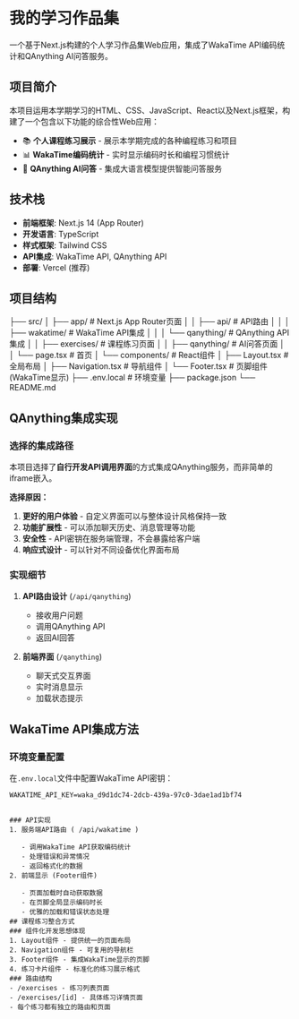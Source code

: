 # 我的学习作品集

一个基于Next.js构建的个人学习作品集Web应用，集成了WakaTime API编码统计和QAnything AI问答服务。

## 项目简介

本项目运用本学期学习的HTML、CSS、JavaScript、React以及Next.js框架，构建了一个包含以下功能的综合性Web应用：

- 📚 **个人课程练习展示** - 展示本学期完成的各种编程练习和项目
- 📊 **WakaTime编码统计** - 实时显示编码时长和编程习惯统计
- 🤖 **QAnything AI问答** - 集成大语言模型提供智能问答服务

## 技术栈

- **前端框架**: Next.js 14 (App Router)
- **开发语言**: TypeScript
- **样式框架**: Tailwind CSS
- **API集成**: WakaTime API, QAnything API
- **部署**: Vercel (推荐)

## 项目结构
├── src/
│   ├── app/                    # Next.js App Router页面
│   │   ├── api/               # API路由
│   │   │   ├── wakatime/      # WakaTime API集成
│   │   │   └── qanything/     # QAnything API集成
│   │   ├── exercises/         # 课程练习页面
│   │   ├── qanything/         # AI问答页面
│   │   └── page.tsx           # 首页
│   └── components/            # React组件
│       ├── Layout.tsx         # 全局布局
│       ├── Navigation.tsx     # 导航组件
│       └── Footer.tsx         # 页脚组件(WakaTime显示)
├── .env.local                 # 环境变量
├── package.json
└── README.md


## QAnything集成实现

### 选择的集成路径

本项目选择了**自行开发API调用界面**的方式集成QAnything服务，而非简单的iframe嵌入。

**选择原因：**
1. **更好的用户体验** - 自定义界面可以与整体设计风格保持一致
2. **功能扩展性** - 可以添加聊天历史、消息管理等功能
3. **安全性** - API密钥在服务端管理，不会暴露给客户端
4. **响应式设计** - 可以针对不同设备优化界面布局

### 实现细节

1. **API路由设计** (`/api/qanything`)
   - 接收用户问题
   - 调用QAnything API
   - 返回AI回答

2. **前端界面** (`/qanything`)
   - 聊天式交互界面
   - 实时消息显示
   - 加载状态提示

## WakaTime API集成方法

### 环境变量配置

在`.env.local`文件中配置WakaTime API密钥：

```env
WAKATIME_API_KEY=waka_d9d1dc74-2dcb-439a-97c0-3dae1ad1bf74


### API实现
1. 服务端API路由 ( /api/wakatime )
   
   - 调用WakaTime API获取编码统计
   - 处理错误和异常情况
   - 返回格式化的数据
2. 前端显示 (Footer组件)
   
   - 页面加载时自动获取数据
   - 在页脚全局显示编码时长
   - 优雅的加载和错误状态处理
## 课程练习整合方式
### 组件化开发思想体现
1. Layout组件 - 提供统一的页面布局
2. Navigation组件 - 可复用的导航栏
3. Footer组件 - 集成WakaTime显示的页脚
4. 练习卡片组件 - 标准化的练习展示格式
### 路由结构
- /exercises - 练习列表页面
- /exercises/[id] - 具体练习详情页面
- 每个练习都有独立的路由和页面
